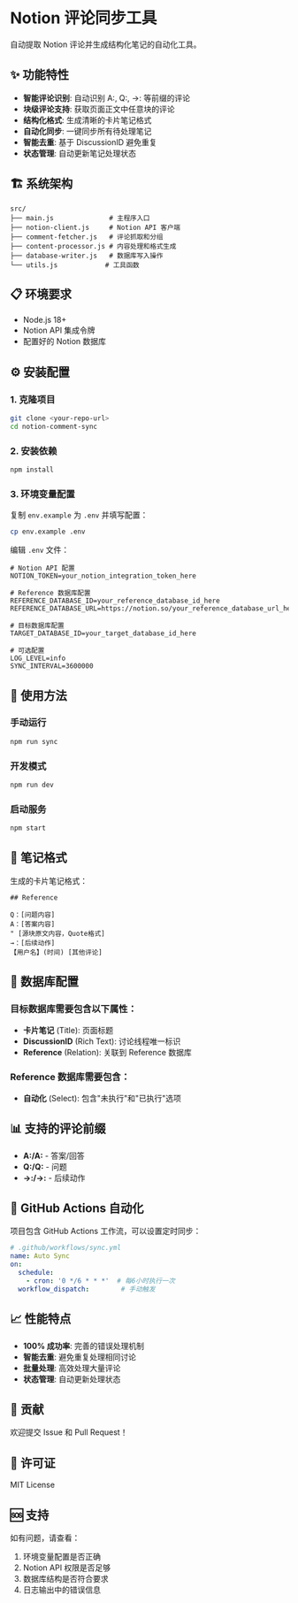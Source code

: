 # Notion 评论同步工具

自动提取 Notion 评论并生成结构化笔记的自动化工具。

## ✨ 功能特性

- **智能评论识别**: 自动识别 A:, Q:, →: 等前缀的评论
- **块级评论支持**: 获取页面正文中任意块的评论
- **结构化格式**: 生成清晰的卡片笔记格式
- **自动化同步**: 一键同步所有待处理笔记
- **智能去重**: 基于 DiscussionID 避免重复
- **状态管理**: 自动更新笔记处理状态

## 🏗️ 系统架构

```
src/
├── main.js              # 主程序入口
├── notion-client.js     # Notion API 客户端
├── comment-fetcher.js   # 评论抓取和分组
├── content-processor.js # 内容处理和格式生成
├── database-writer.js   # 数据库写入操作
└── utils.js            # 工具函数
```

## 📋 环境要求

- Node.js 18+
- Notion API 集成令牌
- 配置好的 Notion 数据库

## ⚙️ 安装配置

### 1. 克隆项目
```bash
git clone <your-repo-url>
cd notion-comment-sync
```

### 2. 安装依赖
```bash
npm install
```

### 3. 环境变量配置
复制 `env.example` 为 `.env` 并填写配置：

```bash
cp env.example .env
```

编辑 `.env` 文件：
```env
# Notion API 配置
NOTION_TOKEN=your_notion_integration_token_here

# Reference 数据库配置
REFERENCE_DATABASE_ID=your_reference_database_id_here
REFERENCE_DATABASE_URL=https://notion.so/your_reference_database_url_here

# 目标数据库配置
TARGET_DATABASE_ID=your_target_database_id_here

# 可选配置
LOG_LEVEL=info
SYNC_INTERVAL=3600000
```

## 🚀 使用方法

### 手动运行
```bash
npm run sync
```

### 开发模式
```bash
npm run dev
```

### 启动服务
```bash
npm start
```

## 📝 笔记格式

生成的卡片笔记格式：

```
## Reference

Q：[问题内容]
A：[答案内容]
" [源块原文内容，Quote格式]
→：[后续动作]
【用户名】(时间) [其他评论]
```

## 🔧 数据库配置

### 目标数据库需要包含以下属性：
- **卡片笔记** (Title): 页面标题
- **DiscussionID** (Rich Text): 讨论线程唯一标识
- **Reference** (Relation): 关联到 Reference 数据库

### Reference 数据库需要包含：
- **自动化** (Select): 包含"未执行"和"已执行"选项

## 📊 支持的评论前缀

- **A:/A:** - 答案/回答
- **Q:/Q:** - 问题
- **→:/→:** - 后续动作

## 🔄 GitHub Actions 自动化

项目包含 GitHub Actions 工作流，可以设置定时同步：

```yaml
# .github/workflows/sync.yml
name: Auto Sync
on:
  schedule:
    - cron: '0 */6 * * *'  # 每6小时执行一次
  workflow_dispatch:        # 手动触发
```

## 📈 性能特点

- **100% 成功率**: 完善的错误处理机制
- **智能去重**: 避免重复处理相同讨论
- **批量处理**: 高效处理大量评论
- **状态管理**: 自动更新处理状态

## 🤝 贡献

欢迎提交 Issue 和 Pull Request！

## 📄 许可证

MIT License

## 🆘 支持

如有问题，请查看：
1. 环境变量配置是否正确
2. Notion API 权限是否足够
3. 数据库结构是否符合要求
4. 日志输出中的错误信息

